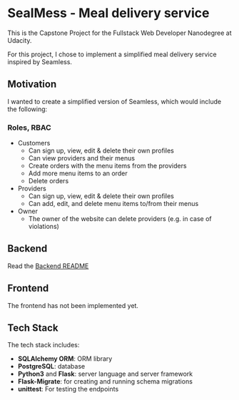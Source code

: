 # SealMess - Meal delivery service
This is the Capstone Project for the Fullstack Web Developer Nanodegree at Udacity. 

For this project, I chose to implement a simplified meal delivery service inspired by Seamless.

## Motivation
I wanted to create a simplified version of Seamless, which would include the following:

### Roles, RBAC
* Customers
  * Can sign up, view, edit & delete their own profiles
  * Can view providers and their menus
  * Create orders with the menu items from the providers
  * Add more menu items to an order
  * Delete orders
* Providers
  * Can sign up, view, edit & delete their own profiles
  * Can add, edit, and delete menu items to/from their menus
* Owner
  * The owner of the website can delete providers (e.g. in case of violations)
  
## Backend
Read the [Backend README](https://github.com/kkufieta/sealmess/blob/master/backend/README.md)

## Frontend
The frontend has not been implemented yet.

## Tech Stack

The tech stack includes:

* **SQLAlchemy ORM**: ORM library
* **PostgreSQL**: database
* **Python3** and **Flask**: server language and server framework
* **Flask-Migrate**: for creating and running schema migrations
* **unittest**: For testing the endpoints

